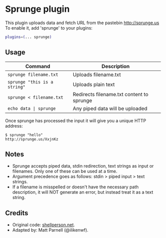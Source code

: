 # Sprunge plugin
This plugin uploads data and fetch URL from the pastebin <http://sprunge.us>
To enable it, add 'sprunge' to your plugins:
```zsh
plugins=(... sprunge)
```
## Usage
| Command                      | Description                               |
|------------------------------|-------------------------------------------|
| `sprunge filename.txt`       | Uploads filename.txt                      |
| `sprunge "this is a string"` | Uploads plain text                        |
| `sprunge < filename.txt`     | Redirects filename.txt content to sprunge |
| `echo data \| sprunge`       | Any piped data will be uploaded           |
Once sprunge has processed the input it will give you a unique HTTP address:
```console
$ sprunge "hello"
http://sprunge.us/XxjnKz
```
## Notes
- Sprunge accepts piped data, stdin redirection, text strings as input or filenames.
  Only one of these can be used at a time.
- Argument precedence goes as follows: stdin > piped input > text strings.
- If a filename is misspelled or doesn't have the necessary path description, it will NOT
  generate an error, but instead treat it as a text string.
## Credits
- Original code: [shellperson.net](https://web.archive.org/web/20190910065842/https://www.shellperson.net/sprunge-pastebin-script/).
- Adapted by: Matt Parnell (@ilikenwf).
